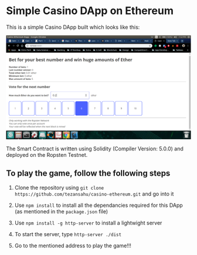 # Simple Casino DApp on Ethereum

This is a simple Casino DApp built which looks like this:

![DApp_Screenshot](./dapp_screenshot.png)

The Smart Contract is written using Solidity (Compiler Version: 5.0.0) and deployed on the Ropsten Testnet.

## To play the game, follow the following steps

1. Clone the repository using `git clone https://github.com/tezansahu/casino-ethereum.git` and go into it

2. Use `npm install` to install all the dependancies required for this DApp (as mentioned in the `package.json` file)

3. Use `npm install -g http-server` to install a lightwight server

4. To start the server, type `http-server ./dist`

5. Go to the mentioned address to play the game!!!